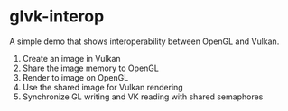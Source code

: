 # glvk-interop

A simple demo that shows interoperability between OpenGL and Vulkan.

1. Create an image in Vulkan
2. Share the image memory to OpenGL
3. Render to image on OpenGL
4. Use the shared image for Vulkan rendering
5. Synchronize GL writing and VK reading with shared semaphores